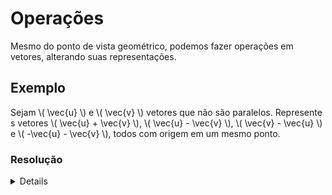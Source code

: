 # Operações

Mesmo do ponto de vista geométrico, podemos fazer operações em vetores, alterando suas representações.

## Exemplo

Sejam \\( \vec{u} \\) e \\( \vec{v} \\) vetores que não são paralelos. Represente s vetores \\( \vec{u} + \vec{v} \\), \\( \vec{u} - \vec{v} \\), \\( \vec{v} - \vec{u} \\) e \\( -\vec{u} - \vec{v} \\), todos com origem em um mesmo ponto.

### Resolução

<details>
A ser feita algum dia :v
</details>
